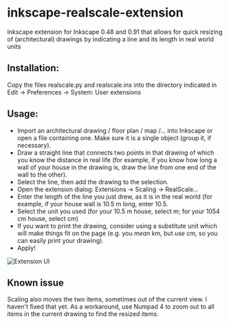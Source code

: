 # inkscape-realscale-extension
Inkscape extension for Inkscape 0.48 and 0.91 that allows for quick resizing of (architectural) drawings by indicating a line and its length in real world units

## Installation: 

Copy the files realscale.py and realscale.inx into the directory indicated in
Edit -> Preferences -> System: User extensions

## Usage:

* Import an architectural drawing / floor plan / map /... into Inkscape or open a file containing one. Make sure it is a single object (group it, if necessary).
* Draw a straight line that connects two points in that drawing of which you know the distance in real life (for example, if you know how long a wall of your house in the drawing is, draw the line from one end of the wall to the other).
* Select the line, then add the drawing to the selection.
* Open the extension dialog: Extensions -> Scaling -> RealScale...
* Enter the length of the line you just drew, as it is in the real world (for example, if your house wall is 10.5 m long, enter 10.5.
* Select the unit you used (for your 10.5 m house, select m; for your 1054 cm house, select cm)
* If you want to print the drawing, consider using a substitute unit which will make things fit on the page (e.g. you *mean* km, but *use* cm, so you can easily print your drawing).
* Apply!

![Extension UI](https://cloud.githubusercontent.com/assets/3240233/11429285/3c02c0be-9476-11e5-839d-62be953fd062.png)

## Known issue

Scaling also moves the two items, sometimes out of the current view. I haven't fixed that yet. As a workaround, use Numpad 4 to zoom out to all items in the current drawing to find the resized items.
